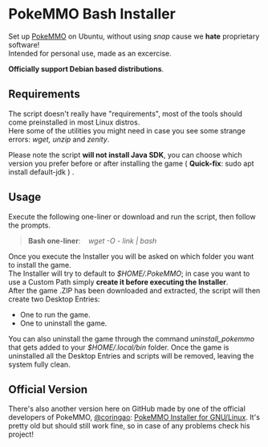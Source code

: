 # PokeMMO Bash Installer

Set up [PokeMMO](https://pokemmo.com) on Ubuntu, without using _snap_ cause we **hate** proprietary software!
</br>
Intended for personal use, made as an excercise.

**Officially support Debian based distributions**.

## Requirements
The script doesn't really have "requirements", most of the tools should come preinstalled in most Linux distros.
</br>
Here some of the utilities you might need in case you see some strange errors: _wget, unzip_ and _zenity_.

Please note the script **will not install Java SDK**, you can choose which version you prefer before or after installing the game ( **Quick-fix**: sudo apt install default-jdk ) .

## Usage
Execute the following one-liner or download and run the script, then follow the prompts.

> **Bash one-liner**: &nbsp;&nbsp;  _wget -O - link | bash_

Once you execute the Installer you will be asked on which folder you want to install the game.
</br>The Installer will try to default to _$HOME/.PokeMMO_; in case you want to use a Custom Path simply **create it before executing the Installer**.
</br>
After the game .ZIP has been downloaded and extracted, the script will then create two Desktop Entries:

<ul>
    <li> One to run the game.</li>
    <li> One to uninstall the game.</li>
</ul>

You can also uninstall the game through the command _uninstall_pokemmo_ that gets added to your _$HOME/.local/bin_ folder.
Once the game is uninstalled all the Desktop Entries and scripts will be removed, leaving the system fully clean.

## Official Version
There's also another version here on GitHub made by one of the official developers of PokeMMO, [@coringao](https://github.com/coringao/): [PokeMMO Installer for GNU/Linux](https://github.com/coringao/pokemmo-installer).
It's pretty old but should still work fine, so in case of any problems check his project!
